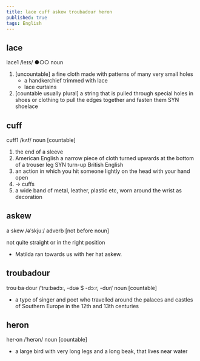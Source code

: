 ```yaml
---
title: lace cuff askew troubadour heron
published: true
tags: English
---
```


## lace

lace1 /leɪs/ ●○○ noun

1. [uncountable] a fine cloth made with patterns of many very small holes
   - a handkerchief trimmed with lace
   - lace curtains
2. [countable usually plural] a string that is pulled through special holes in shoes or clothing to pull the edges together and fasten them SYN shoelace

## cuff

cuff1 /kʌf/ noun [countable]

1. the end of a sleeve
2. American English a narrow piece of cloth turned upwards at the bottom of a trouser leg SYN turn-up British English
3. an action in which you hit someone lightly on the head with your hand open
4. → cuffs
5. a wide band of metal, leather, plastic etc, worn around the wrist as decoration

## askew

a‧skew /əˈskjuː/ adverb [not before noun]

not quite straight or in the right position

- Matilda ran towards us with her hat askew.

## troubadour

trou‧ba‧dour /ˈtruːbədɔː, -dʊə $ -dɔːr, -dʊr/ noun [countable]

- a type of singer and poet who travelled around the palaces and castles of Southern Europe in the 12th and 13th centuries

## heron

her‧on /ˈherən/ noun [countable]

- a large bird with very long legs and a long beak, that lives near water
